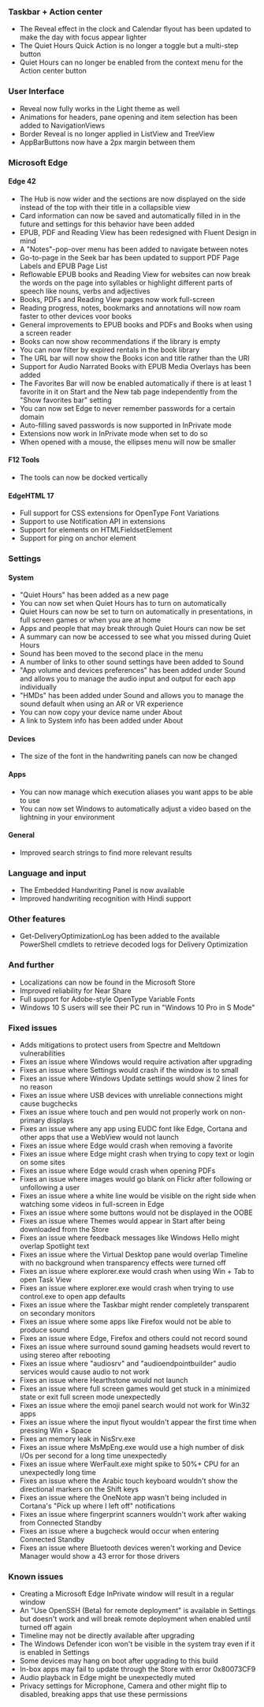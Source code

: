 ### Taskbar + Action center
- The Reveal effect in the clock and Calendar flyout has been updated to make the day with focus appear lighter
- The Quiet Hours Quick Action is no longer a toggle but a multi-step button
- Quiet Hours can no longer be enabled from the context menu for the Action center button

### User Interface
- Reveal now fully works in the Light theme as well
- Animations for headers, pane opening and item selection has been added to NavigationViews
- Border Reveal is no longer applied in ListView and TreeView
- AppBarButtons now have a 2px margin between them

### Microsoft Edge
#### Edge 42
- The Hub is now wider and the sections are now displayed on the side instead of the top with their title in a collapsible view
- Card information can now be saved and automatically filled in in the future and settings for this behavior have been added
- EPUB, PDF and Reading View has been redesigned with Fluent Design in mind
- A "Notes"-pop-over menu has been added to navigate between notes
- Go-to-page in the Seek bar has been updated to support PDF Page Labels and EPUB Page List
- Reflowable EPUB books and Reading View for websites can now break the words on the page into syllables or highlight different parts of speech like nouns, verbs and adjectives
- Books, PDFs and Reading View pages now work full-screen
- Reading progress, notes, bookmarks and annotations will now roam faster to other devices voor books
- General improvements to EPUB books and PDFs and Books when using a screen reader
- Books can now show recommendations if the library is empty
- You can now filter by expired rentals in the book library
- The URL bar will now show the Books icon and title rather than the URI
- Support for Audio Narrated Books with EPUB Media Overlays has been added
- The Favorites Bar will now be enabled automatically if there is at least 1 favorite in it on Start and the New tab page independently from the "Show favorites bar" setting
- You can now set Edge to never remember passwords for a certain domain
- Auto-filling saved passwords is now supported in InPrivate mode
- Extensions now work in InPrivate mode when set to do so
- When opened with a mouse, the ellipses menu will now be smaller

#### F12 Tools
- The tools can now be docked vertically

#### EdgeHTML 17
- Full support for CSS extensions for OpenType Font Variations
- Support to use Notification API in extensions
- Support for elements on HTMLFieldsetElement
- Support for ping on anchor element

### Settings
#### System
- "Quiet Hours" has been added as a new page
- You can now set when Quiet Hours has to turn on automatically
- Quiet Hours can now be set to turn on automatically in presentations, in full screen games or when you are at home
- Apps and people that may break through Quiet Hours can now be set
- A summary can now be accessed to see what you missed during Quiet Hours
- Sound has been moved to the second place in the menu
- A number of links to other sound settings have been added to Sound
- "App volume and devices preferences" has been added under Sound and allows you to manage the audio input and output for each app individually
- "HMDs" has been added under Sound and allows you to manage the sound default when using an AR or VR experience
- You can now copy your device name under About
- A link to System info has been added under About

#### Devices
- The size of the font in the handwriting panels can now be changed

#### Apps
- You can now manage which execution aliases you want apps to be able to use
- You can now set Windows to automatically adjust a video based on the lightning in your environment

#### General
- Improved search strings to find more relevant results

### Language and input
- The Embedded Handwriting Panel is now available
- Improved handwriting recognition with Hindi support

### Other features
- Get-DeliveryOptimizationLog has been added to the available PowerShell cmdlets to retrieve decoded logs for Delivery Optimization

### And further
- Localizations can now be found in the Microsoft Store
- Improved reliability for Near Share
- Full support for Adobe-style OpenType Variable Fonts
- Windows 10 S users will see their PC run in "Windows 10 Pro in S Mode"

### Fixed issues
- Adds mitigations to protect users from Spectre and Meltdown vulnerabilities
- Fixes an issue where Windows would require activation after upgrading
- Fixes an issue where Settings would crash if the window is to small
- Fixes an issue where Windows Update settings would show 2 lines for no reason
- Fixes an issue where USB devices with unreliable connections might cause bugchecks
- Fixes an issue where touch and pen would not properly work on non-primary displays
- Fixes an issue where any app using EUDC font like Edge, Cortana and other apps that use a WebView would not launch
- Fixes an issue where Edge would crash when removing a favorite
- Fixes an issue where Edge might crash when trying to copy text or login on some sites
- Fixes an issue where Edge would crash when opening PDFs
- Fixes an issue where images would go blank on Flickr after following or unfollowing a user
- Fixes an issue where a white line would be visible on the right side when watching some videos in full-screen in Edge
- Fixes an issue where some buttons would not be displayed in the OOBE
- Fixes an issue where Themes would appear in Start after being downloaded from the Store
- Fixes an issue where feedback messages like Windows Hello might overlap Spotlight text
- Fixes an issue where the Virtual Desktop pane would overlap Timeline with no background when transparency effects were turned off
- Fixes an issue where explorer.exe would crash when using Win + Tab to open Task View
- Fixes an issue where explorer.exe would crash when trying to use control.exe to open app defaults
- Fixes an issue where the Taskbar might render completely transparent on secondary monitors
- Fixes an issue where some apps like Firefox would not be able to produce sound
- Fixes an issue where Edge, Firefox and others could not record sound
- Fixes an issue where surround sound gaming headsets would revert to using stereo after rebooting
- Fixes an issue where "audiosrv" and "audioendpointbuilder" audio services would cause audio to not work
- Fixes an issue where Hearthstone would not launch
- Fixes an issue where full screen games would get stuck in a minimized state or exit full screen mode unexpectedly
- Fixes an issue where the emoji panel search would not work for Win32 apps
- Fixes an issue where the input flyout wouldn't appear the first time when pressing Win + Space
- Fixes an memory leak in NisSrv.exe
- Fixes an issue where MsMpEng.exe would use a high number of disk I/Os per second for a long time unexpectedly
- Fixes an issue where WerFault.exe might spike to 50%+ CPU for an unexpectedly long time
- Fixes an issue where the Arabic touch keyboard wouldn't show the directional markers on the Shift keys
- Fixes an issue where the OneNote app wasn't being included in Cortana's "Pick up where I left off" notifications
- Fixes an issue where fingerprint scanners wouldn't work after waking from Connected Standby
- Fixes an issue where a bugcheck would occur when entering Connected Standby
- Fixes an issue where Bluetooth devices weren't working and Device Manager would show a 43 error for those drivers

### Known issues
- Creating a Microsoft Edge InPrivate window will result in a regular window
- An "Use OpenSSH (Beta) for remote deployment" is available in Settings but doesn't work and will break remote deployment when enabled until turned off again
- Timeline may not be directly available after upgrading
- The Windows Defender icon won't be visible in the system tray even if it is enabled in Settings
- Some devices may hang on boot after upgrading to this build
- In-box apps may fail to update through the Store with error 0x80073CF9
- Audio playback in Edge might be unexpectedly muted
- Privacy settings for Microphone, Camera and other might flip to disabled, breaking apps that use these permissions